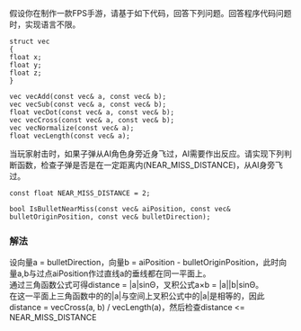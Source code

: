 假设你在制作一款FPS手游，请基于如下代码，回答下列问题。回答程序代码问题时，实现语言不限。
    
    struct vec
    {
    float x;
    float y;
    float z;
    }

    vec vecAdd(const vec& a, const vec& b);
    vec vecSub(const vec& a, const vec& b);
    float vecDot(const vec& a, const vec& b);
    vec vecCross(const vec& a, const vec& b);
    vec vecNormalize(const vec& a);
    float vecLength(const vec& a);

当玩家射击时，如果子弹从AI角色身旁近身飞过，AI需要作出反应。请实现下列判断函数，检查子弹是否是在一定距离内(NEAR_MISS_DISTANCE)，从AI身旁飞过。  

    const float NEAR_MISS_DISTANCE = 2;

    bool IsBulletNearMiss(const vec& aiPosition, const vec& bulletOriginPosition, const vec& bulletDirection);

### 解法
设向量a = bulletDirection，向量b = aiPosition - bulletOriginPosition，此时向量a,b与过点aiPosition作过直线a的垂线都在同一平面上。  
通过三角函数公式可得distance = |a|sinΘ，叉积公式a×b = |a||b|sinΘ。  
在这一平面上三角函数中的的|a|与空间上叉积公式中的|a|是相等的，因此distance = vecCross(a, b) / vecLength(a)，然后检查distance <= NEAR_MISS_DISTANCE
